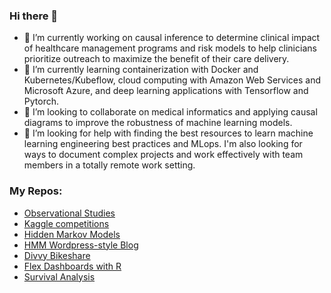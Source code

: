 ### Hi there 👋

- 🔭 I’m currently working on causal inference to determine clinical impact of healthcare management programs and risk models to help clinicians prioritize outreach to maximize the benefit of their care delivery.
- 🌱 I’m currently learning containerization with Docker and Kubernetes/Kubeflow, cloud computing with Amazon Web Services and Microsoft Azure, and deep learning applications with Tensorflow and Pytorch.
- 👯 I’m looking to collaborate on medical informatics and applying causal diagrams to improve the robustness of machine learning models.
- 🤔 I’m looking for help with finding the best resources to learn machine learning engineering best practices and MLops. I'm also looking for ways to document complex projects and work effectively with team members in a totally remote work setting.


### My Repos:
- [Observational Studies](https://github.com/ZackLarsen/Observational_studies)
- [Kaggle competitions](https://github.com/ZackLarsen/kaggle)
- [Hidden Markov Models](https://github.com/ZackLarsen/hmm)
- [HMM Wordpress-style Blog](https://zacklarsen.github.io/hmm/)
- [Divvy Bikeshare](https://zacklarsen.github.io/divvy/)
- [Flex Dashboards with R](https://zacklarsen.github.io/flex/)
- [Survival Analysis](https://github.com/ZackLarsen/survival)

<!--
**ZackLarsen/ZackLarsen** is a ✨ _special_ ✨ repository because its `README.md` (this file) appears on your GitHub profile.

Here are some ideas to get you started:

- 🔭 I’m currently working on ...
- 🌱 I’m currently learning ...
- 👯 I’m looking to collaborate on ...
- 🤔 I’m looking for help with ...
- 💬 Ask me about ...
- 📫 How to reach me: ...
- 😄 Pronouns: ...
- ⚡ Fun fact: ...
-->

